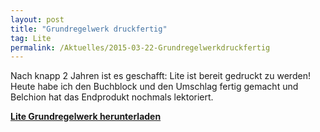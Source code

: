 ```yaml
---
layout: post
title: "Grundregelwerk druckfertig"
tag: Lite
permalink: /Aktuelles/2015-03-22-Grundregelwerkdruckfertig
---
```

Nach knapp 2 Jahren ist es geschafft: Lite ist bereit gedruckt zu werden! Heute habe ich den Buchblock und den Umschlag fertig gemacht und Belchion hat das Endprodukt nochmals lektoriert.

**[Lite Grundregelwerk herunterladen](https://lite.jcgames.de/Publikationen/)**
